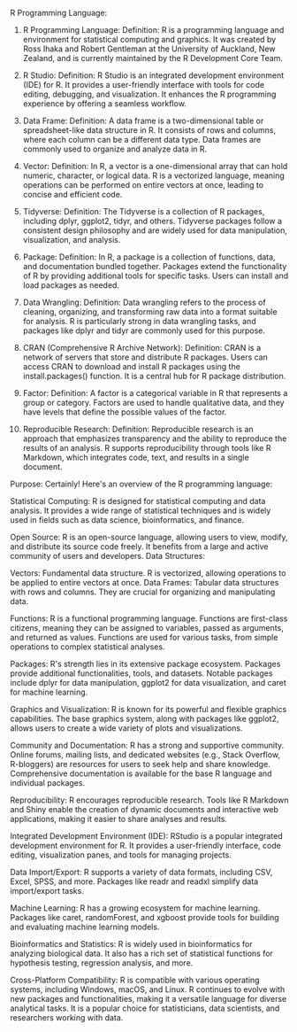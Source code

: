 R Programming Language:

1. R Programming Language:
Definition: R is a programming language and environment for statistical computing and graphics. It was created by Ross Ihaka and Robert Gentleman at the University of Auckland, New Zealand, and is currently maintained by the R Development Core Team.

2. R Studio:
Definition: R Studio is an integrated development environment (IDE) for R. It provides a user-friendly interface with tools for code editing, debugging, and visualization. It enhances the R programming experience by offering a seamless workflow.

3. Data Frame:
Definition: A data frame is a two-dimensional table or spreadsheet-like data structure in R. It consists of rows and columns, where each column can be a different data type. Data frames are commonly used to organize and analyze data in R.

4. Vector:
Definition: In R, a vector is a one-dimensional array that can hold numeric, character, or logical data. R is a vectorized language, meaning operations can be performed on entire vectors at once, leading to concise and efficient code.

5. Tidyverse:
Definition: The Tidyverse is a collection of R packages, including dplyr, ggplot2, tidyr, and others. Tidyverse packages follow a consistent design philosophy and are widely used for data manipulation, visualization, and analysis.

6. Package:
Definition: In R, a package is a collection of functions, data, and documentation bundled together. Packages extend the functionality of R by providing additional tools for specific tasks. Users can install and load packages as needed.

7. Data Wrangling:
Definition: Data wrangling refers to the process of cleaning, organizing, and transforming raw data into a format suitable for analysis. R is particularly strong in data wrangling tasks, and packages like dplyr and tidyr are commonly used for this purpose.

8. CRAN (Comprehensive R Archive Network):
Definition: CRAN is a network of servers that store and distribute R packages. Users can access CRAN to download and install R packages using the install.packages() function. It is a central hub for R package distribution.

9. Factor:
Definition: A factor is a categorical variable in R that represents a group or category. Factors are used to handle qualitative data, and they have levels that define the possible values of the factor.

10. Reproducible Research:
Definition: Reproducible research is an approach that emphasizes transparency and the ability to reproduce the results of an analysis. R supports reproducibility through tools like R Markdown, which integrates code, text, and results in a single document.

Purpose: Certainly! Here's an overview of the R programming language:

Statistical Computing: R is designed for statistical computing and data analysis. It provides a wide range of statistical techniques and is widely used in fields such as data science, bioinformatics, and finance.

Open Source:
R is an open-source language, allowing users to view, modify, and distribute its source code freely. It benefits from a large and active community of users and developers.
Data Structures:

Vectors: Fundamental data structure. R is vectorized, allowing operations to be applied to entire vectors at once.
Data Frames: Tabular data structures with rows and columns. They are crucial for organizing and manipulating data.

Functions:
R is a functional programming language. Functions are first-class citizens, meaning they can be assigned to variables, passed as arguments, and returned as values.
Functions are used for various tasks, from simple operations to complex statistical analyses.

Packages:
R's strength lies in its extensive package ecosystem. Packages provide additional functionalities, tools, and datasets. Notable packages include dplyr for data manipulation, ggplot2 for data visualization, and caret for machine learning.

Graphics and Visualization:
R is known for its powerful and flexible graphics capabilities. The base graphics system, along with packages like ggplot2, allows users to create a wide variety of plots and visualizations.

Community and Documentation:
R has a strong and supportive community. Online forums, mailing lists, and dedicated websites (e.g., Stack Overflow, R-bloggers) are resources for users to seek help and share knowledge.
Comprehensive documentation is available for the base R language and individual packages.

Reproducibility:
R encourages reproducible research. Tools like R Markdown and Shiny enable the creation of dynamic documents and interactive web applications, making it easier to share analyses and results.

Integrated Development Environment (IDE):
RStudio is a popular integrated development environment for R. It provides a user-friendly interface, code editing, visualization panes, and tools for managing projects.

Data Import/Export:
R supports a variety of data formats, including CSV, Excel, SPSS, and more. Packages like readr and readxl simplify data import/export tasks.

Machine Learning:
R has a growing ecosystem for machine learning. Packages like caret, randomForest, and xgboost provide tools for building and evaluating machine learning models.

Bioinformatics and Statistics:
R is widely used in bioinformatics for analyzing biological data. It also has a rich set of statistical functions for hypothesis testing, regression analysis, and more.

Cross-Platform Compatibility:
R is compatible with various operating systems, including Windows, macOS, and Linux.
R continues to evolve with new packages and functionalities, making it a versatile language for diverse analytical tasks. It is a popular choice for statisticians, data scientists, and researchers working with data.




